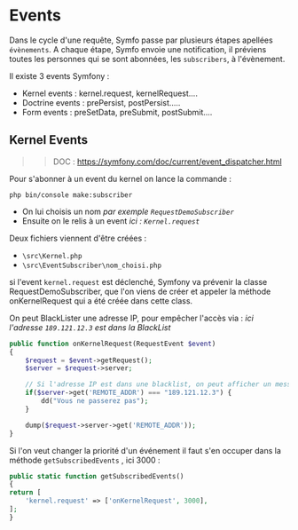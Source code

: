 # Events

Dans le cycle d'une requête, Symfo passe par plusieurs étapes apellées `évènements`. 
A chaque étape, Symfo envoie une notification, il préviens toutes les personnes qui se sont abonnées, les `subscribers`, à l'évènement.

Il existe 3 events Symfony :

- Kernel events : kernel.request, kernelRequest....
- Doctrine events : prePersist, postPersist.....
- Form events : preSetData, preSubmit, postSubmit....

## Kernel Events

>> DOC : https://symfony.com/doc/current/event_dispatcher.html

Pour s'abonner à un event du kernel on lance la commande :

`php bin/console make:subscriber`

- On lui choisis un nom *par exemple `RequestDemoSubscriber`* 
- Ensuite on le relis à un event *ici : `Kernel.request`*
  
Deux fichiers viennent d'être créées : 
- `\src\Kernel.php`
- `\src\EventSubscriber\nom_choisi.php`
  
si l'event `kernel.request` est déclenché, Symfony va prévenir la classe RequestDemoSubscriber, que l'on viens de créer et appeler la méthode onKernelRequest qui a été créée dans cette class.

On peut BlackLister une adresse IP, pour empêcher l'accès via :
*ici l'adresse `189.121.12.3` est dans la BlackList* 

```php
public function onKernelRequest(RequestEvent $event)
{
    $request = $event->getRequest();
    $server = $request->server;

    // Si l'adresse IP est dans une blacklist, on peut afficher un message d'erreur
    if($server->get('REMOTE_ADDR') === "189.121.12.3") {
        dd("Vous ne passerez pas");
    }

    dump($request->server->get('REMOTE_ADDR'));
}
```

Si l'on veut changer la priorité d'un événement il faut s'en occuper dans la méthode `getSubscribedEvents` , ici 3000 :

```php
public static function getSubscribedEvents()
{
return [
    'kernel.request' => ['onKernelRequest', 3000],
];
}
```
